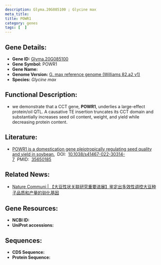```yaml
---
description: Glyma.20G085100 ; Glycine max
meta_title:
title: POWR1
category: genes
tags: [  ]
---
```


## Gene Details:
- **Gene ID:**	[Glyma.20G085100](https://www.maizegdb.org/gene_center/gene/Glyma.20G085100)
- **Gene Symbol:** POWR1
- **Gene Name:** 
- **Genome Version:** [G. max reference genome (Williams 82.a2 v1)]()
- **Species:** *Glycine max*

## Functional Description:
   - we demonstrate that a CCT gene, **POWR1**, underlies a large-effect protein/oil QTL. A causative TE insertion truncates its CCT domain and substantially increases seed oil content, weight, and yield while decreasing protein content.

## Literature:
   - [POWR1 is a domestication gene pleiotropically regulating seed quality and yield in soybean.]( https://www.nature.com/articles/s41467-022-30314-7)&nbsp;&nbsp;DOI:&nbsp;&nbsp;[10.1038/s41467-022-30314-7](https://www.nature.com/articles/s41467-022-30314-7)&nbsp;&nbsp;PMID:&nbsp;&nbsp;[35650185](https://pubmed.ncbi.nlm.nih.gov/35650185/)

## Related News:
   - [Nature Communi | 【大豆性状关联研究重要进展】鉴定出多效性调控大豆种子品质和产量的驯化基因](https://mp.weixin.qq.com/s?__biz=Mzg3MDEwNDEyMg==&mid=2247530570&idx=5&sn=b55d57f14dd5a729246e1cc703e396c6&chksm=ce90d51ff9e75c09c9c186ff53cb9b1ef26b87a4464cc5e25471804604615b9af04e45fe9fd2&scene=27#wechat_redirect)

## Gene Resources:
- **NCBI ID:** [](https://www.ncbi.nlm.nih.gov/gene/?term=)
- **UniProt accessions:** [](https://www.uniprot.org/uniprotkb//entry)

## Sequences:
- **CDS Sequence:**
- **Protein Sequence:**
